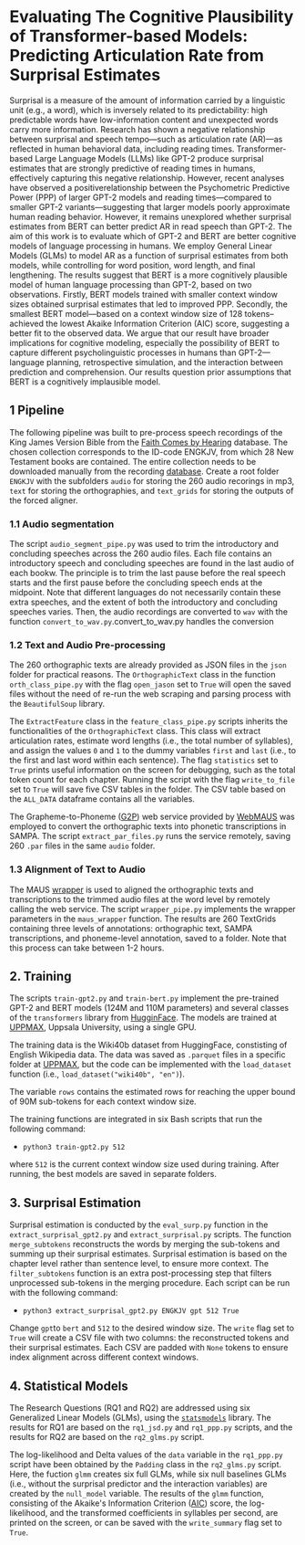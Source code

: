# Evaluating The Cognitive Plausibility of Transformer-based Models: Predicting Articulation Rate from Surprisal Estimates

Surprisal is a measure of the amount of information carried by a linguistic unit (e.g., a word), which is inversely related to its predictability: high predictable words have low-information content and unexpected words carry more information. Research has shown a negative relationship between surprisal and speech tempo—such as articulation rate (AR)—as reflected in human behavioral data, including reading times. Transformer-based Large Language Models (LLMs) like GPT-2 produce surprisal estimates that are strongly predictive of reading times in humans, effectively capturing this negative relationship. However, recent analyses have observed a positiverelationship between the Psychometric Predictive Power (PPP) of larger GPT-2 models and reading times—compared to smaller GPT-2 variants—suggesting that larger models poorly approximate human reading behavior. However, it remains unexplored whether surprisal estimates from BERT can better predict AR in read speech than GPT-2. The aim of this work is to evaluate which of GPT-2 and BERT are better cognitive models of language processing in humans. We employ General Linear Models (GLMs) to model AR as a function of surprisal estimates from both models, while controlling for word position, word length, and final lengthening. The results suggest that BERT is a more cognitively plausible model of human language processing than GPT-2, based on two observations. Firstly, BERT models trained with smaller context window sizes obtained surprisal estimates that led to improved PPP. Secondly, the smallest BERT model—based on a context window size of 128 tokens–achieved the lowest Akaike Information Criterion (AIC) score, suggesting a better fit to the observed data. We argue that our result have broader implications for cognitive modeling, especially the possibility of BERT to capture different psycholinguistic processes in humans than GPT-2—language planning, retrospective simulation, and the interaction between prediction and comprehension. Our results question prior assumptions that BERT is a cognitively implausible model. 

## 1 Pipeline
The following pipeline was built to pre-process speech recordings of the King James Version Bible from the [Faith Comes by Hearing](https://www.faithcomesbyhearing.com/) database. The chosen collection corresponds to the ID-code ENGKJV, from which 28 New Testament books are contained. The entire collection needs to be downloaded manually from the recording [database](https://www.faithcomesbyhearing.com/audio-bible-resources/mp3-downloads). Create a root folder `ENGKJV` with the subfolders `audio` for storing the 260 audio recorings in mp3, `text` for storing the orthographies, and `text_grids` for storing the outputs of the forced aligner.

### 1.1 Audio segmentation

The script `audio_segment_pipe.py` was used to trim the introductory and concluding speeches across the 260 audio files. Each file contains an introductory speech and concluding speeches are found in the last audio of each bookw. The principle is to trim the last pause before the real speech starts and the first pause before the concluding speech ends at the midpoint. Note that different languages do not necessarily contain these extra speeches, and the extent of both the introductory and concluding speeches varies. Then, the audio recordings are converted to `wav` with the function `convert_to_wav.py`.convert_to_wav.py handles the conversion


### 1.2 Text and Audio Pre-processing

The 260 orthographic texts are already provided as JSON files in the `json` folder for practical reasons. The `OrthographicText` class in the function `orth_class_pipe.py` with the flag `open_jason` set to `True` will open the saved files without the need of re-run the web scraping and parsing process with the `BeautifulSoup` library. 

The `ExtractFeature` class in the `feature_class_pipe.py` scripts inherits the functionalities of the `OrthographicText` class. This class will extract articulation rates, estimate word lengths (i.e., the total number of syllables), and assign the values `0` and `1` to the dummy variables `first` and `last` (i.e., to the first and last word within each sentence). The flag `statistics` set to `True` prints useful information on the screen for debugging, such as the total token count for each chapter. Running the script with the flag `write_to_file` set to `True` will save five CSV tables in the folder. The CSV table based on the `ALL_DATA` dataframe contains all the variables.

The Grapheme-to-Phoneme ([G2P](https://clarin.phonetik.uni-muenchen.de/BASWebServices/interface/Grapheme2Phoneme)) web service provided by [WebMAUS](https://clarin.phonetik.uni-muenchen.de/BASWebServices/interface) was employed to convert the orthographic texts into phonetic transcriptions in SAMPA. The script  `extract_par_files.py` runs the service remotely, saving 260 `.par` files in the same `audio` folder. 

### 1.3 Alignment of Text to Audio

The MAUS [wrapper](https://www.bas.uni-muenchen.de/forschung/Bas/maus.web) is used to aligned the orthographic texts and transcriptions to the trimmed audio files at the word level by remotely calling the web service. The script `wrapper_pipe.py` implements the wrapper parameters in the `maus_wrapper` function. The results are 260 TextGrids containing three levels of annotations: orthographic text, SAMPA transcriptions, and phoneme-level annotation, saved to a folder. Note that this process can take between 1-2 hours.

## 2. Training

The scripts `train-gpt2.py` and `train-bert.py` implement the pre-trained GPT-2 and BERT models (124M and 110M parameters) and several classes of the `transformers` library from [HugginFace](https://huggingface.co/docs/transformers/en/index). The models are trained at [UPPMAX](https://www.uu.se/centrum/uppmax/), Uppsala University, using a single GPU.

The training data is the Wiki40b dataset from HuggingFace, constisting of English Wikipedia data. The data was saved as `.parquet` files in a specific folder at [UPPMAX](https://www.uu.se/centrum/uppmax/), but the code can be implemented with the `load_dataset` function (i.e., `load_dataset("wiki40b", "en")`). 

The variable `rows` contains the estimated rows for reaching the upper bound of 90M sub-tokens for each context window size. 

The training functions are integrated in six Bash scripts that run the following command:

- `python3 train-gpt2.py 512`

where `512` is the current context window size used during training. After running, the best models are saved in separate folders.


## 3. Surprisal Estimation

Surprisal estimation is conducted by the `eval_surp.py` function in the `extract_surprisal_gpt2.py` and `extract_surprisal.py` scripts. The function `merge_subtokens` reconstructs the words by merging the sub-tokens and summing up their surprisal estimates. Surprisal estimation is based on the chapter level rather than sentence level, to ensure more context. The `filter_subtokens` function is an extra post-processing step that filters unprocessed sub-tokens in the merging procedure. Each script can be run with the following command:

- `python3 extract_surprisal_gpt2.py ENGKJV gpt 512 True`

Change `gpt`to `bert` and `512` to the desired window size. The `write` flag set to `True` will create a CSV file with two columns: the reconstructed tokens and their surprisal estimates. Each CSV are padded with `None` tokens to ensure index alignment across different context windows.

## 4. Statistical Models

The Research Questions (RQ1 and RQ2) are addressed using six Generalized Linear Models (GLMs), using the [`statsmodels`](https://www.statsmodels.org/stable/examples/notebooks/generated/glm.html) library. The results for RQ1 are based on the `rq1_jsd.py` and `rq1_ppp.py` scripts, and the results for RQ2 are based on the `rq2_glms.py` script. 

The log-likelihood and Delta values of the `data` variable in the `rq1_ppp.py` script have been obtained by the `Padding` class in the `rq2_glms.py` script. Here, the fuction `glmm` creates six full GLMs, while six null baselines GLMs (i.e., without the surprisal predictor and the interaction variables) are created by the `null_model` variable. The results of the `glmm` function, consisting of the Akaike's Information Criterion ([AIC](https://link.springer.com/rwe/10.1007/978-3-642-04898-2_110)) score, the log-likelihood, and the transformed coefficients in syllables per second, are printed on the screen, or can be saved with the `write_summary` flag set to `True`.
